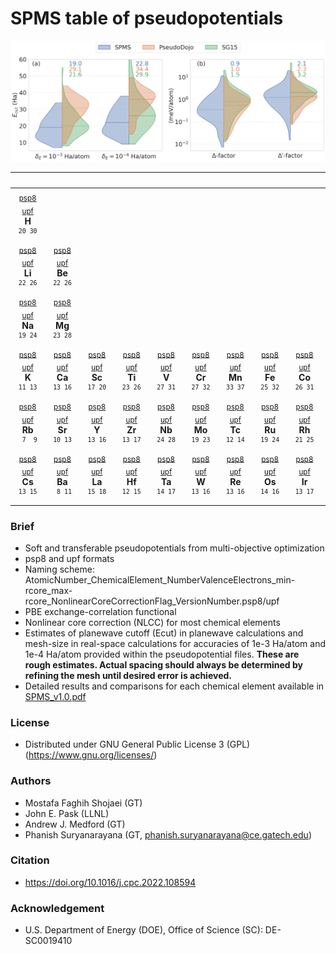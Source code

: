 # SPMS table of pseudopotentials

[![](SPMS_Comparison.png)](SPMS_v1.0.pdf)

|&nbsp;&nbsp;&nbsp;&nbsp;&nbsp;&nbsp;&nbsp;&nbsp;&nbsp;&nbsp;&nbsp;|&nbsp;&nbsp;&nbsp;&nbsp;&nbsp;&nbsp;&nbsp;&nbsp;&nbsp;&nbsp;&nbsp;|&nbsp;&nbsp;&nbsp;&nbsp;&nbsp;&nbsp;&nbsp;&nbsp;&nbsp;&nbsp;&nbsp;|&nbsp;&nbsp;&nbsp;&nbsp;&nbsp;&nbsp;&nbsp;&nbsp;&nbsp;&nbsp;&nbsp;|&nbsp;&nbsp;&nbsp;&nbsp;&nbsp;&nbsp;&nbsp;&nbsp;&nbsp;&nbsp;&nbsp;|&nbsp;&nbsp;&nbsp;&nbsp;&nbsp;&nbsp;&nbsp;&nbsp;&nbsp;&nbsp;&nbsp;|&nbsp;&nbsp;&nbsp;&nbsp;&nbsp;&nbsp;&nbsp;&nbsp;&nbsp;&nbsp;&nbsp;|&nbsp;&nbsp;&nbsp;&nbsp;&nbsp;&nbsp;&nbsp;&nbsp;&nbsp;&nbsp;&nbsp;|&nbsp;&nbsp;&nbsp;&nbsp;&nbsp;&nbsp;&nbsp;&nbsp;&nbsp;&nbsp;&nbsp;|&nbsp;&nbsp;&nbsp;&nbsp;&nbsp;&nbsp;&nbsp;&nbsp;&nbsp;&nbsp;&nbsp;|&nbsp;&nbsp;&nbsp;&nbsp;&nbsp;&nbsp;&nbsp;&nbsp;&nbsp;&nbsp;&nbsp;|&nbsp;&nbsp;&nbsp;&nbsp;&nbsp;&nbsp;&nbsp;&nbsp;&nbsp;&nbsp;&nbsp;|&nbsp;&nbsp;&nbsp;&nbsp;&nbsp;&nbsp;&nbsp;&nbsp;&nbsp;&nbsp;&nbsp;|&nbsp;&nbsp;&nbsp;&nbsp;&nbsp;&nbsp;&nbsp;&nbsp;&nbsp;&nbsp;&nbsp;|&nbsp;&nbsp;&nbsp;&nbsp;&nbsp;&nbsp;&nbsp;&nbsp;&nbsp;&nbsp;&nbsp;|&nbsp;&nbsp;&nbsp;&nbsp;&nbsp;&nbsp;&nbsp;&nbsp;&nbsp;&nbsp;&nbsp;|&nbsp;&nbsp;&nbsp;&nbsp;&nbsp;&nbsp;&nbsp;&nbsp;&nbsp;&nbsp;&nbsp;|&nbsp;&nbsp;&nbsp;&nbsp;&nbsp;&nbsp;&nbsp;&nbsp;&nbsp;&nbsp;&nbsp;|
|:-:|:-:|:-:|:-:|:-:|:-:|:-:|:-:|:-:|:-:|:-:|:-:|:-:|:-:|:-:|:-:|:-:|:-:|
|<sub>[psp8](psp8/01_H_1_1.0_1.0_pbe_v1.0.psp8)</sub> <sub>[upf](upf/01_H_1_1.0_1.0_pbe_v1.0.upf)</sub><br>**H**<br><sup>`20 30`</sup>|||||||||||||||||<sub>[psp8](psp8/02_He_2_1.1_1.2_pbe_v1.0.psp8)</sub> <sub>[upf](upf/02_He_2_1.1_1.2_pbe_v1.0.upf)</sub><br>**He**<br><sup>`27 32`</sup>|
|<sub>[psp8](psp8/03_Li_3_1.6_1.6_pbe_v1.0.psp8)</sub> <sub>[upf](upf/03_Li_3_1.6_1.6_pbe_v1.0.upf)</sub><br>**Li**<br><sup>`22 26`</sup>|<sub>[psp8](psp8/04_Be_4_1.8_1.9_pbe_v1.0.psp8)</sub> <sub>[upf](upf/04_Be_4_1.8_1.9_pbe_v1.0.upf)</sub><br>**Be**<br><sup>`22 26`</sup>|||||||||||<sub>[psp8](psp8/05_B_3_1.5_1.7_pbe_n_v1.0.psp8)</sub> <sub>[upf](upf/05_B_3_1.5_1.7_pbe_n_v1.0.upf)</sub><br>**B**<br><sup>`22 29`</sup>|<sub>[psp8](psp8/06_C_4_1.2_1.2_pbe_n_v1.0.psp8)</sub> <sub>[upf](upf/06_C_4_1.2_1.2_pbe_n_v1.0.upf)</sub><br>**C**<br><sup>`31 38`</sup>|<sub>[psp8](psp8/07_N_5_1.2_1.4_pbe_n_v1.0.psp8)</sub> <sub>[upf](upf/07_N_5_1.2_1.4_pbe_n_v1.0.upf)</sub><br>**N**<br><sup>`32 38`</sup>|<sub>[psp8](psp8/08_O_6_1.2_1.4_pbe_n_v1.0.psp8)</sub> <sub>[upf](upf/08_O_6_1.2_1.4_pbe_n_v1.0.upf)</sub><br>**O**<br><sup>`34 38`</sup>|<sub>[psp8](psp8/09_F_7_1.5_1.5_pbe_n_v1.0.psp8)</sub> <sub>[upf](upf/09_F_7_1.5_1.5_pbe_n_v1.0.upf)</sub><br>**F**<br><sup>`33 37`</sup>|<sub>[psp8](psp8/10_Ne_8_1.4_1.8_pbe_v1.0.psp8)</sub> <sub>[upf](upf/10_Ne_8_1.4_1.8_pbe_v1.0.upf)</sub><br>**Ne**<br><sup>`24 28`</sup>|
|<sub>[psp8](psp8/11_Na_9_1.8_2.2_pbe_v1.0.psp8)</sub> <sub>[upf](upf/11_Na_9_1.8_2.2_pbe_v1.0.upf)</sub><br>**Na**<br><sup>`19 24`</sup>|<sub>[psp8](psp8/12_Mg_10_1.9_2.0_pbe_v1.0.psp8)</sub> <sub>[upf](upf/12_Mg_10_1.9_2.0_pbe_v1.0.upf)</sub><br>**Mg**<br><sup>`23 28`</sup>|||||||||||<sub>[psp8](psp8/13_Al_3_1.9_1.9_pbe_n_v1.0.psp8)</sub> <sub>[upf](upf/13_Al_3_1.9_1.9_pbe_n_v1.0.upf)</sub><br>**Al**<br><sup>` 9 14`</sup>|<sub>[psp8](psp8/14_Si_4_1.9_1.9_pbe_n_v1.0.psp8)</sub> <sub>[upf](upf/14_Si_4_1.9_1.9_pbe_n_v1.0.upf)</sub><br>**Si**<br><sup>` 9 15`</sup>|<sub>[psp8](psp8/15_P_5_1.8_1.9_pbe_n_v1.0.psp8)</sub> <sub>[upf](upf/15_P_5_1.8_1.9_pbe_n_v1.0.upf)</sub><br>**P**<br><sup>`13 17`</sup>|<sub>[psp8](psp8/16_S_6_1.8_1.9_pbe_n_v1.0.psp8)</sub> <sub>[upf](upf/16_S_6_1.8_1.9_pbe_n_v1.0.upf)</sub><br>**S**<br><sup>`15 20`</sup>|<sub>[psp8](psp8/17_Cl_7_1.9_1.9_pbe_n_v1.0.psp8)</sub> <sub>[upf](upf/17_Cl_7_1.9_1.9_pbe_n_v1.0.upf)</sub><br>**Cl**<br><sup>`16 20`</sup>|<sub>[psp8](psp8/18_Ar_8_1.8_1.9_pbe_n_v1.0.psp8)</sub> <sub>[upf](upf/18_Ar_8_1.8_1.9_pbe_n_v1.0.upf)</sub><br>**Ar**<br><sup>`14 19`</sup>|
|<sub>[psp8](psp8/19_K_9_2.2_2.7_pbe_n_v1.0.psp8)</sub> <sub>[upf](upf/19_K_9_2.2_2.7_pbe_n_v1.0.upf)</sub><br>**K**<br><sup>`11 13`</sup>|<sub>[psp8](psp8/20_Ca_10_2.3_2.7_pbe_n_v1.0.psp8)</sub> <sub>[upf](upf/20_Ca_10_2.3_2.7_pbe_n_v1.0.upf)</sub><br>**Ca**<br><sup>`13 16`</sup>|<sub>[psp8](psp8/21_Sc_11_2.4_2.5_pbe_n_v1.0.psp8)</sub> <sub>[upf](upf/21_Sc_11_2.4_2.5_pbe_n_v1.0.upf)</sub><br>**Sc**<br><sup>`17 20`</sup>|<sub>[psp8](psp8/22_Ti_12_2.0_2.8_pbe_n_v1.0.psp8)</sub> <sub>[upf](upf/22_Ti_12_2.0_2.8_pbe_n_v1.0.upf)</sub><br>**Ti**<br><sup>`23 26`</sup>|<sub>[psp8](psp8/23_V_13_1.6_1.9_pbe_n_v1.0.psp8)</sub> <sub>[upf](upf/23_V_13_1.6_1.9_pbe_n_v1.0.upf)</sub><br>**V**<br><sup>`27 31`</sup>|<sub>[psp8](psp8/24_Cr_14_1.7_2.1_pbe_n_v1.0.psp8)</sub> <sub>[upf](upf/24_Cr_14_1.7_2.1_pbe_n_v1.0.upf)</sub><br>**Cr**<br><sup>`27 32`</sup>|<sub>[psp8](psp8/25_Mn_15_1.8_2.3_pbe_n_v1.0.psp8)</sub> <sub>[upf](upf/25_Mn_15_1.8_2.3_pbe_n_v1.0.upf)</sub><br>**Mn**<br><sup>`33 37`</sup>|<sub>[psp8](psp8/26_Fe_16_2.0_2.5_pbe_n_v1.0.psp8)</sub> <sub>[upf](upf/26_Fe_16_2.0_2.5_pbe_n_v1.0.upf)</sub><br>**Fe**<br><sup>`25 32`</sup>|<sub>[psp8](psp8/27_Co_17_1.6_2.2_pbe_n_v1.0.psp8)</sub> <sub>[upf](upf/27_Co_17_1.6_2.2_pbe_n_v1.0.upf)</sub><br>**Co**<br><sup>`26 31`</sup>|<sub>[psp8](psp8/28_Ni_18_1.7_2.2_pbe_n_v1.0.psp8)</sub> <sub>[upf](upf/28_Ni_18_1.7_2.2_pbe_n_v1.0.upf)</sub><br>**Ni**<br><sup>`29 34`</sup>|<sub>[psp8](psp8/29_Cu_19_1.7_1.9_pbe_n_v1.0.psp8)</sub> <sub>[upf](upf/29_Cu_19_1.7_1.9_pbe_n_v1.0.upf)</sub><br>**Cu**<br><sup>`32 35`</sup>|<sub>[psp8](psp8/30_Zn_20_1.9_2.3_pbe_n_v1.0.psp8)</sub> <sub>[upf](upf/30_Zn_20_1.9_2.3_pbe_n_v1.0.upf)</sub><br>**Zn**<br><sup>`27 30`</sup>|<sub>[psp8](psp8/31_Ga_13_1.9_2.4_pbe_n_v1.0.psp8)</sub> <sub>[upf](upf/31_Ga_13_1.9_2.4_pbe_n_v1.0.upf)</sub><br>**Ga**<br><sup>`29 34`</sup>|<sub>[psp8](psp8/32_Ge_14_2.2_2.3_pbe_n_v1.0.psp8)</sub> <sub>[upf](upf/32_Ge_14_2.2_2.3_pbe_n_v1.0.upf)</sub><br>**Ge**<br><sup>`22 25`</sup>|<sub>[psp8](psp8/33_As_15_1.8_2.1_pbe_n_v1.0.psp8)</sub> <sub>[upf](upf/33_As_15_1.8_2.1_pbe_n_v1.0.upf)</sub><br>**As**<br><sup>`27 30`</sup>|<sub>[psp8](psp8/34_Se_16_1.9_2.1_pbe_n_v1.0.psp8)</sub> <sub>[upf](upf/34_Se_16_1.9_2.1_pbe_n_v1.0.upf)</sub><br>**Se**<br><sup>`27 30`</sup>|<sub>[psp8](psp8/35_Br_7_2.1_2.2_pbe_n_v1.0.psp8)</sub> <sub>[upf](upf/35_Br_7_2.1_2.2_pbe_n_v1.0.upf)</sub><br>**Br**<br><sup>`11 14`</sup>|<sub>[psp8](psp8/36_Kr_8_1.7_2.3_pbe_n_v1.0.psp8)</sub> <sub>[upf](upf/36_Kr_8_1.7_2.3_pbe_n_v1.0.upf)</sub><br>**Kr**<br><sup>`19 22`</sup>|
|<sub>[psp8](psp8/37_Rb_9_2.8_3.3_pbe_n_v1.0.psp8)</sub> <sub>[upf](upf/37_Rb_9_2.8_3.3_pbe_n_v1.0.upf)</sub><br>**Rb**<br><sup>` 7  9`</sup>|<sub>[psp8](psp8/38_Sr_10_2.3_2.5_pbe_n_v1.0.psp8)</sub> <sub>[upf](upf/38_Sr_10_2.3_2.5_pbe_n_v1.0.upf)</sub><br>**Sr**<br><sup>`10 13`</sup>|<sub>[psp8](psp8/39_Y_11_2.1_2.4_pbe_n_v1.0.psp8)</sub> <sub>[upf](upf/39_Y_11_2.1_2.4_pbe_n_v1.0.upf)</sub><br>**Y**<br><sup>`13 16`</sup>|<sub>[psp8](psp8/40_Zr_12_2.0_2.5_pbe_n_v1.0.psp8)</sub> <sub>[upf](upf/40_Zr_12_2.0_2.5_pbe_n_v1.0.upf)</sub><br>**Zr**<br><sup>`13 17`</sup>|<sub>[psp8](psp8/41_Nb_13_1.5_1.7_pbe_n_v1.0.psp8)</sub> <sub>[upf](upf/41_Nb_13_1.5_1.7_pbe_n_v1.0.upf)</sub><br>**Nb**<br><sup>`24 28`</sup>|<sub>[psp8](psp8/42_Mo_14_2.0_2.6_pbe_n_v1.0.psp8)</sub> <sub>[upf](upf/42_Mo_14_2.0_2.6_pbe_n_v1.0.upf)</sub><br>**Mo**<br><sup>`19 23`</sup>|<sub>[psp8](psp8/43_Tc_15_2.4_2.8_pbe_n_v1.0.psp8)</sub> <sub>[upf](upf/43_Tc_15_2.4_2.8_pbe_n_v1.0.upf)</sub><br>**Tc**<br><sup>`12 14`</sup>|<sub>[psp8](psp8/44_Ru_16_2.3_2.5_pbe_n_v1.0.psp8)</sub> <sub>[upf](upf/44_Ru_16_2.3_2.5_pbe_n_v1.0.upf)</sub><br>**Ru**<br><sup>`19 24`</sup>|<sub>[psp8](psp8/45_Rh_17_1.9_2.4_pbe_n_v1.0.psp8)</sub> <sub>[upf](upf/45_Rh_17_1.9_2.4_pbe_n_v1.0.upf)</sub><br>**Rh**<br><sup>`21 25`</sup>|<sub>[psp8](psp8/46_Pd_18_1.9_2.2_pbe_n_v1.0.psp8)</sub> <sub>[upf](upf/46_Pd_18_1.9_2.2_pbe_n_v1.0.upf)</sub><br>**Pd**<br><sup>`21 24`</sup>|<sub>[psp8](psp8/47_Ag_19_1.9_2.5_pbe_n_v1.0.psp8)</sub> <sub>[upf](upf/47_Ag_19_1.9_2.5_pbe_n_v1.0.upf)</sub><br>**Ag**<br><sup>`18 22`</sup>|<sub>[psp8](psp8/48_Cd_20_2.2_2.3_pbe_n_v1.0.psp8)</sub> <sub>[upf](upf/48_Cd_20_2.2_2.3_pbe_n_v1.0.upf)</sub><br>**Cd**<br><sup>`19 24`</sup>|<sub>[psp8](psp8/49_In_13_2.5_3.1_pbe_n_v1.0.psp8)</sub> <sub>[upf](upf/49_In_13_2.5_3.1_pbe_n_v1.0.upf)</sub><br>**In**<br><sup>`17 20`</sup>|<sub>[psp8](psp8/50_Sn_14_2.5_3.0_pbe_n_v1.0.psp8)</sub> <sub>[upf](upf/50_Sn_14_2.5_3.0_pbe_n_v1.0.upf)</sub><br>**Sn**<br><sup>`16 18`</sup>|<sub>[psp8](psp8/51_Sb_15_2.3_2.4_pbe_n_v1.0.psp8)</sub> <sub>[upf](upf/51_Sb_15_2.3_2.4_pbe_n_v1.0.upf)</sub><br>**Sb**<br><sup>`22 24`</sup>|<sub>[psp8](psp8/52_Te_16_2.3_2.3_pbe_n_v1.0.psp8)</sub> <sub>[upf](upf/52_Te_16_2.3_2.3_pbe_n_v1.0.upf)</sub><br>**Te**<br><sup>`22 25`</sup>|<sub>[psp8](psp8/53_I_7_2.3_2.5_pbe_n_v1.0.psp8)</sub> <sub>[upf](upf/53_I_7_2.3_2.5_pbe_n_v1.0.upf)</sub><br>**I**<br><sup>` 9 14`</sup>|<sub>[psp8](psp8/54_Xe_8_2.5_2.5_pbe_n_v1.0.psp8)</sub> <sub>[upf](upf/54_Xe_8_2.5_2.5_pbe_n_v1.0.upf)</sub><br>**Xe**<br><sup>`10 12`</sup>|
|<sub>[psp8](psp8/55_Cs_9_2.2_2.5_pbe_n_v1.0.psp8)</sub> <sub>[upf](upf/55_Cs_9_2.2_2.5_pbe_n_v1.0.upf)</sub><br>**Cs**<br><sup>`13 15`</sup>|<sub>[psp8](psp8/56_Ba_10_2.8_2.8_pbe_n_v1.0.psp8)</sub> <sub>[upf](upf/56_Ba_10_2.8_2.8_pbe_n_v1.0.upf)</sub><br>**Ba**<br><sup>` 8 11`</sup>|<sub>[psp8](psp8/57_La_11_2.5_2.8_pbe_n_v1.0.psp8)</sub> <sub>[upf](upf/57_La_11_2.5_2.8_pbe_n_v1.0.upf)</sub><br>**La**<br><sup>`15 18`</sup>|<sub>[psp8](psp8/72_Hf_12_2.3_3.0_pbe_n_v1.0.psp8)</sub> <sub>[upf](upf/72_Hf_12_2.3_3.0_pbe_n_v1.0.upf)</sub><br>**Hf**<br><sup>`12 15`</sup>|<sub>[psp8](psp8/73_Ta_13_2.2_2.6_pbe_n_v1.0.psp8)</sub> <sub>[upf](upf/73_Ta_13_2.2_2.6_pbe_n_v1.0.upf)</sub><br>**Ta**<br><sup>`14 17`</sup>|<sub>[psp8](psp8/74_W_14_2.3_2.5_pbe_n_v1.0.psp8)</sub> <sub>[upf](upf/74_W_14_2.3_2.5_pbe_n_v1.0.upf)</sub><br>**W**<br><sup>`13 16`</sup>|<sub>[psp8](psp8/75_Re_15_2.4_2.6_pbe_n_v1.0.psp8)</sub> <sub>[upf](upf/75_Re_15_2.4_2.6_pbe_n_v1.0.upf)</sub><br>**Re**<br><sup>`13 16`</sup>|<sub>[psp8](psp8/76_Os_16_2.7_2.7_pbe_n_v1.0.psp8)</sub> <sub>[upf](upf/76_Os_16_2.7_2.7_pbe_n_v1.0.upf)</sub><br>**Os**<br><sup>`14 16`</sup>|<sub>[psp8](psp8/77_Ir_17_2.5_2.6_pbe_n_v1.0.psp8)</sub> <sub>[upf](upf/77_Ir_17_2.5_2.6_pbe_n_v1.0.upf)</sub><br>**Ir**<br><sup>`13 17`</sup>|<sub>[psp8](psp8/78_Pt_18_2.2_2.4_pbe_n_v1.0.psp8)</sub> <sub>[upf](upf/78_Pt_18_2.2_2.4_pbe_n_v1.0.upf)</sub><br>**Pt**<br><sup>`17 21`</sup>|<sub>[psp8](psp8/79_Au_19_2.4_2.5_pbe_n_v1.0.psp8)</sub> <sub>[upf](upf/79_Au_19_2.4_2.5_pbe_n_v1.0.upf)</sub><br>**Au**<br><sup>`16 19`</sup>|<sub>[psp8](psp8/80_Hg_20_1.9_2.5_pbe_n_v1.0.psp8)</sub> <sub>[upf](upf/80_Hg_20_1.9_2.5_pbe_n_v1.0.upf)</sub><br>**Hg**<br><sup>`20 23`</sup>|<sub>[psp8](psp8/81_Tl_13_3.0_3.2_pbe_n_v1.0.psp8)</sub> <sub>[upf](upf/81_Tl_13_3.0_3.2_pbe_n_v1.0.upf)</sub><br>**Tl**<br><sup>`12 14`</sup>|<sub>[psp8](psp8/82_Pb_14_3.0_3.1_pbe_n_v1.0.psp8)</sub> <sub>[upf](upf/82_Pb_14_3.0_3.1_pbe_n_v1.0.upf)</sub><br>**Pb**<br><sup>`12 14`</sup>|<sub>[psp8](psp8/83_Bi_15_2.4_2.8_pbe_n_v1.0.psp8)</sub> <sub>[upf](upf/83_Bi_15_2.4_2.8_pbe_n_v1.0.upf)</sub><br>**Bi**<br><sup>`14 19`</sup>||||
|||||||||||||||||||

### Brief
* Soft and transferable pseudopotentials from multi-objective optimization
* psp8 and upf formats
* Naming scheme: AtomicNumber_ChemicalElement_NumberValenceElectrons_min-rcore_max-rcore_NonlinearCoreCorrectionFlag_VersionNumber.psp8/upf
* PBE exchange-correlation functional
* Nonlinear core correction (NLCC) for most chemical elements
* Estimates of planewave cutoff (Ecut) in planewave calculations and mesh-size in real-space calculations for accuracies of 1e-3 Ha/atom and 1e-4 Ha/atom provided within the pseudopotential files. **These are rough estimates. Actual spacing should always be determined by refining the mesh until desired error is achieved.**
* Detailed results and comparisons for each chemical element available in [SPMS_v1.0.pdf](SPMS_v1.0.pdf)

### License
* Distributed under GNU General Public License 3 (GPL) (https://www.gnu.org/licenses/)

### Authors
* Mostafa Faghih Shojaei (GT)
* John E. Pask (LLNL)
* Andrew J. Medford (GT)
* Phanish Suryanarayana (GT, phanish.suryanarayana@ce.gatech.edu)

### Citation
* https://doi.org/10.1016/j.cpc.2022.108594

### Acknowledgement
* U.S. Department of Energy (DOE), Office of Science (SC): DE-SC0019410
